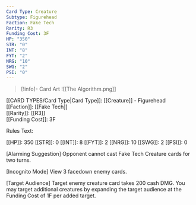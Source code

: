 ```yaml
---
Card Type: Creature
Subtype: Figurehead
Faction: Fake Tech
Rarity: R3
Funding Cost: 3F
HP: "350"
STR: "0"
INT: "8"
FYT: "2"
NRG: "10"
SWG: "2"
PSI: "0"
---
```

> [!info]- Card Art
> ![[The Algorithm.png]]

[[CARD TYPES/Card Type|Card Type]]: [[Creature]] - Figurehead  
[[Faction]]: [[Fake Tech]]  
[[Rarity]]: [[R3]]  
[[Funding Cost]]: 3F  

Rules Text:  

[[HP]]: 350 [[STR]]: 0 [[INT]]: 8 [[FYT]]: 2 [[NRG]]: 10 [[SWG]]: 2 [[PSI]]: 0  

[Alarming Suggestion] Opponent cannot cast Fake Tech Creature cards for two turns.  

[Incognito Mode] View 3 facedown enemy cards.  

[Target Audience] Target enemy creature card takes 200 cash DMG. You may target additional creatures by expanding the target audience at the Funding Cost of 1F per added target.  